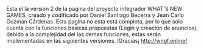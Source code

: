 Esta el la versión 2 de la pagina del proyecto integrador WHAT'S NEW GAMES, creado y codificado por Daniel Santiago Becerra y Jean Carlo Guzmán Cárdenas.
Esta pagina no esta está completa, por lo que solo cuenta con la funciones basicas propuestas (Login y creación de anuncios), debido a la complejidad del las demas funciones, estas serán implementadas en las siguientes versiones.
!Gracias¡
http://wngf.online/
